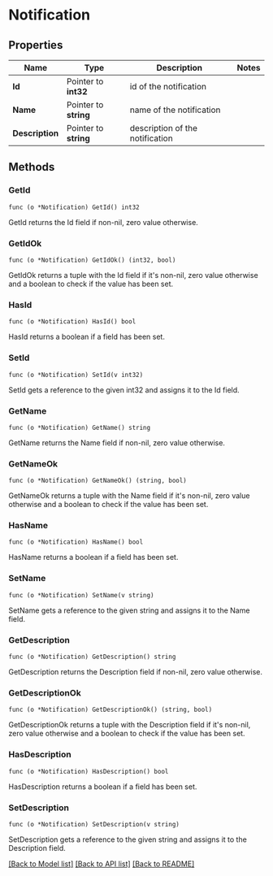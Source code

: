 # Notification

## Properties

Name | Type | Description | Notes
------------ | ------------- | ------------- | -------------
**Id** | Pointer to **int32** | id of the notification | 
**Name** | Pointer to **string** | name of the notification | 
**Description** | Pointer to **string** | description of the notification | 

## Methods

### GetId

`func (o *Notification) GetId() int32`

GetId returns the Id field if non-nil, zero value otherwise.

### GetIdOk

`func (o *Notification) GetIdOk() (int32, bool)`

GetIdOk returns a tuple with the Id field if it's non-nil, zero value otherwise
and a boolean to check if the value has been set.

### HasId

`func (o *Notification) HasId() bool`

HasId returns a boolean if a field has been set.

### SetId

`func (o *Notification) SetId(v int32)`

SetId gets a reference to the given int32 and assigns it to the Id field.

### GetName

`func (o *Notification) GetName() string`

GetName returns the Name field if non-nil, zero value otherwise.

### GetNameOk

`func (o *Notification) GetNameOk() (string, bool)`

GetNameOk returns a tuple with the Name field if it's non-nil, zero value otherwise
and a boolean to check if the value has been set.

### HasName

`func (o *Notification) HasName() bool`

HasName returns a boolean if a field has been set.

### SetName

`func (o *Notification) SetName(v string)`

SetName gets a reference to the given string and assigns it to the Name field.

### GetDescription

`func (o *Notification) GetDescription() string`

GetDescription returns the Description field if non-nil, zero value otherwise.

### GetDescriptionOk

`func (o *Notification) GetDescriptionOk() (string, bool)`

GetDescriptionOk returns a tuple with the Description field if it's non-nil, zero value otherwise
and a boolean to check if the value has been set.

### HasDescription

`func (o *Notification) HasDescription() bool`

HasDescription returns a boolean if a field has been set.

### SetDescription

`func (o *Notification) SetDescription(v string)`

SetDescription gets a reference to the given string and assigns it to the Description field.


[[Back to Model list]](../README.md#documentation-for-models) [[Back to API list]](../README.md#documentation-for-api-endpoints) [[Back to README]](../README.md)


